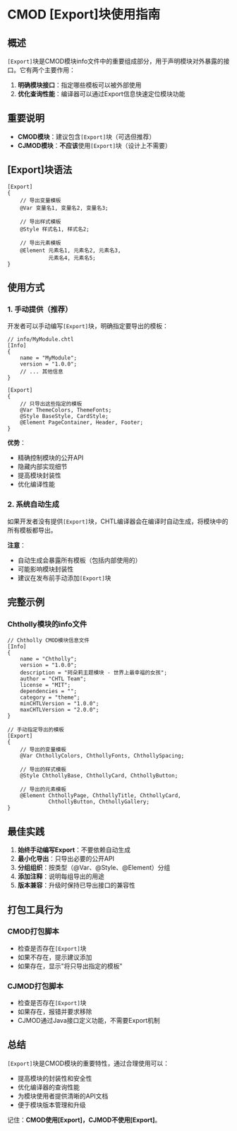 # CMOD [Export]块使用指南

## 概述

`[Export]`块是CMOD模块info文件中的重要组成部分，用于声明模块对外暴露的接口。它有两个主要作用：

1. **明确模块接口**：指定哪些模板可以被外部使用
2. **优化查询性能**：编译器可以通过Export信息快速定位模块功能

## 重要说明

- **CMOD模块**：建议包含`[Export]`块（可选但推荐）
- **CJMOD模块**：**不应该**使用`[Export]`块（设计上不需要）

## [Export]块语法

```chtl
[Export]
{
    // 导出变量模板
    @Var 变量名1, 变量名2, 变量名3;
    
    // 导出样式模板
    @Style 样式名1, 样式名2;
    
    // 导出元素模板
    @Element 元素名1, 元素名2, 元素名3,
             元素名4, 元素名5;
}
```

## 使用方式

### 1. 手动提供（推荐）

开发者可以手动编写`[Export]`块，明确指定要导出的模板：

```chtl
// info/MyModule.chtl
[Info]
{
    name = "MyModule";
    version = "1.0.0";
    // ... 其他信息
}

[Export]
{
    // 只导出这些指定的模板
    @Var ThemeColors, ThemeFonts;
    @Style BaseStyle, CardStyle;
    @Element PageContainer, Header, Footer;
}
```

**优势**：
- 精确控制模块的公开API
- 隐藏内部实现细节
- 提高模块封装性
- 优化编译性能

### 2. 系统自动生成

如果开发者没有提供`[Export]`块，CHTL编译器会在编译时自动生成，将模块中的所有模板都导出。

**注意**：
- 自动生成会暴露所有模板（包括内部使用的）
- 可能影响模块封装性
- 建议在发布前手动添加`[Export]`块

## 完整示例

### Chtholly模块的info文件

```chtl
// Chtholly CMOD模块信息文件
[Info]
{
    name = "Chtholly";
    version = "1.0.0";
    description = "珂朵莉主题模块 - 世界上最幸福的女孩";
    author = "CHTL Team";
    license = "MIT";
    dependencies = "";
    category = "theme";
    minCHTLVersion = "1.0.0";
    maxCHTLVersion = "2.0.0";
}

// 手动指定导出的模板
[Export]
{
    // 导出的变量模板
    @Var ChthollyColors, ChthollyFonts, ChthollySpacing;
    
    // 导出的样式模板
    @Style ChthollyBase, ChthollyCard, ChthollyButton;
    
    // 导出的元素模板
    @Element ChthollyPage, ChthollyTitle, ChthollyCard, 
             ChthollyButton, ChthollyGallery;
}
```

## 最佳实践

1. **始终手动编写Export**：不要依赖自动生成
2. **最小化导出**：只导出必要的公开API
3. **分组组织**：按类型（@Var、@Style、@Element）分组
4. **添加注释**：说明每组导出的用途
5. **版本兼容**：升级时保持已导出接口的兼容性

## 打包工具行为

### CMOD打包脚本

- 检查是否存在`[Export]`块
- 如果不存在，提示建议添加
- 如果存在，显示"将只导出指定的模板"

### CJMOD打包脚本

- 检查是否存在`[Export]`块
- 如果存在，报错并要求移除
- CJMOD通过Java接口定义功能，不需要Export机制

## 总结

`[Export]`块是CMOD模块的重要特性，通过合理使用可以：

- 提高模块的封装性和安全性
- 优化编译器的查询性能
- 为模块使用者提供清晰的API文档
- 便于模块版本管理和升级

记住：**CMOD使用[Export]，CJMOD不使用[Export]**。